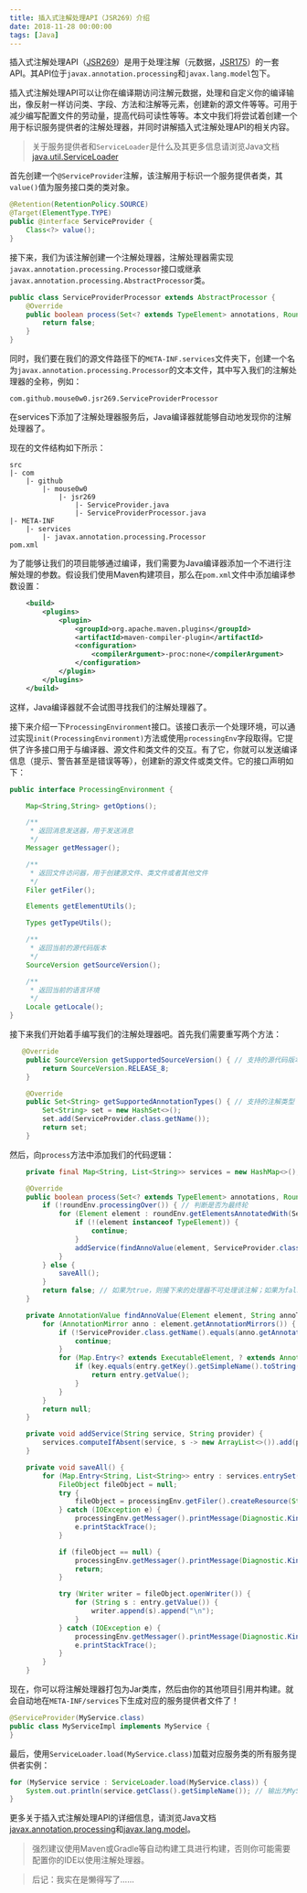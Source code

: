 ```yaml
---
title: 插入式注解处理API（JSR269）介绍
date: 2018-11-28 00:00:00
tags: [Java]
---
```

插入式注解处理API（[JSR269](https://www.jcp.org/en/jsr/detail?id=269)）是用于处理注解（元数据，[JSR175](https://www.jcp.org/en/jsr/detail?id=269)）的一套API。其API位于`javax.annotation.processing`和`javax.lang.model`包下。

插入式注解处理API可以让你在编译期访问注解元数据，处理和自定义你的编译输出，像反射一样访问类、字段、方法和注解等元素，创建新的源文件等等。可用于减少编写配置文件的劳动量，提高代码可读性等等。本文中我们将尝试着创建一个用于标识服务提供者的注解处理器，并同时讲解插入式注解处理API的相关内容。

> 关于服务提供者和`ServiceLoader`是什么及其更多信息请浏览Java文档[java.util.ServiceLoader](https://docs.oracle.com/javase/8/docs/api/java/util/ServiceLoader.html)

首先创建一个`@ServiceProvider`注解，该注解用于标识一个服务提供者类，其`value()`值为服务接口类的类对象。
```java
@Retention(RetentionPolicy.SOURCE)
@Target(ElementType.TYPE)
public @interface ServiceProvider {
    Class<?> value();
}
```

接下来，我们为该注解创建一个注解处理器，注解处理器需实现`javax.annotation.processing.Processor`接口或继承`javax.annotation.processing.AbstractProcessor`类。
```java
public class ServiceProviderProcessor extends AbstractProcessor {
    @Override
    public boolean process(Set<? extends TypeElement> annotations, RoundEnvironment roundEnv) {
        return false;
    }
}
```

同时，我们要在我们的源文件路径下的`META-INF.services`文件夹下，创建一个名为`javax.annotation.processing.Processor`的文本文件，其中写入我们的注解处理器的全称，例如：
```
com.github.mouse0w0.jsr269.ServiceProviderProcessor
```

在services下添加了注解处理器服务后，Java编译器就能够自动地发现你的注解处理器了。

现在的文件结构如下所示：
```
src
|- com
    |- github
        |- mouse0w0
            |- jsr269
                |- ServiceProvider.java
                |- ServiceProviderProcessor.java
|- META-INF
    |- services
        |- javax.annotation.processing.Processor
pom.xml
```

为了能够让我们的项目能够通过编译，我们需要为Java编译器添加一个不进行注解处理的参数。假设我们使用Maven构建项目，那么在`pom.xml`文件中添加编译参数设置：
```xml
    <build>
        <plugins>
            <plugin>
                <groupId>org.apache.maven.plugins</groupId>
                <artifactId>maven-compiler-plugin</artifactId>
                <configuration>
                    <compilerArgument>-proc:none</compilerArgument>
                </configuration>
            </plugin>
        </plugins>
    </build>
```
这样，Java编译器就不会试图寻找我们的注解处理器了。

接下来介绍一下`ProcessingEnvironment`接口。该接口表示一个处理环境，可以通过实现`init(ProcessingEnvironment)`方法或使用`processingEnv`字段取得。它提供了许多接口用于与编译器、源文件和类文件的交互。有了它，你就可以发送编译信息（提示、警告甚至是错误等等），创建新的源文件或类文件。它的接口声明如下：
```java
public interface ProcessingEnvironment {

    Map<String,String> getOptions();

    /**
     * 返回消息发送器，用于发送消息
     */
    Messager getMessager();

    /**
     * 返回文件访问器，用于创建源文件、类文件或者其他文件
     */
    Filer getFiler();

    Elements getElementUtils();

    Types getTypeUtils();

    /**
     * 返回当前的源代码版本
     */
    SourceVersion getSourceVersion();

    /**
     * 返回当前的语言环境
     */
    Locale getLocale();
}
```

接下来我们开始着手编写我们的注解处理器吧。首先我们需要重写两个方法：
```java
   @Override
    public SourceVersion getSupportedSourceVersion() { // 支持的源代码版本
        return SourceVersion.RELEASE_8;
    }

    @Override
    public Set<String> getSupportedAnnotationTypes() { // 支持的注解类型
        Set<String> set = new HashSet<>();
        set.add(ServiceProvider.class.getName());
        return set;
    }
```

然后，向`process`方法中添加我们的代码逻辑：
```java
    private final Map<String, List<String>> services = new HashMap<>();

    @Override
    public boolean process(Set<? extends TypeElement> annotations, RoundEnvironment roundEnv) {
        if (!roundEnv.processingOver()) { // 判断是否为最终轮
            for (Element element : roundEnv.getElementsAnnotatedWith(ServiceProvider.class)) {
                if (!(element instanceof TypeElement)) {
                    continue;
                }
                addService(findAnnoValue(element, ServiceProvider.class.getName(), "value").getValue().toString(), ((TypeElement) element).getQualifiedName().toString());
            }
        } else {
            saveAll();
        }
        return false; // 如果为true，则接下来的处理器不可处理该注解；如果为false，则接下来的处理器可以处理该处理器处理的注解。
    }

    private AnnotationValue findAnnoValue(Element element, String annoType, String key) {
        for (AnnotationMirror anno : element.getAnnotationMirrors()) {
            if (!ServiceProvider.class.getName().equals(anno.getAnnotationType().toString())) {
                continue;
            }
            for (Map.Entry<? extends ExecutableElement, ? extends AnnotationValue> entry : anno.getElementValues().entrySet()) {
                if (key.equals(entry.getKey().getSimpleName().toString())) {
                    return entry.getValue();
                }
            }
        }
        return null;
    }

    private void addService(String service, String provider) {
        services.computeIfAbsent(service, s -> new ArrayList<>()).add(provider);
    }

    private void saveAll() {
        for (Map.Entry<String, List<String>> entry : services.entrySet()) {
            FileObject fileObject = null;
            try {
                fileObject = processingEnv.getFiler().createResource(StandardLocation.CLASS_OUTPUT, "", "META-INF/services/" + entry.getKey());
            } catch (IOException e) {
                processingEnv.getMessager().printMessage(Diagnostic.Kind.ERROR, e.getMessage());
                e.printStackTrace();
            }

            if (fileObject == null) {
                processingEnv.getMessager().printMessage(Diagnostic.Kind.ERROR, "Cannot create file object for " + entry.getKey());
                return;
            }

            try (Writer writer = fileObject.openWriter()) {
                for (String s : entry.getValue()) {
                    writer.append(s).append("\n");
                }
            } catch (IOException e) {
                processingEnv.getMessager().printMessage(Diagnostic.Kind.ERROR, e.getMessage());
                e.printStackTrace();
            }
        }
    }
```

现在，你可以将注解处理器打包为Jar类库，然后由你的其他项目引用并构建。就会自动地在`META-INF/services`下生成对应的服务提供者文件了！
```java
@ServiceProvider(MyService.class)
public class MyServiceImpl implements MyService {
}
```

最后，使用`ServiceLoader.load(MyService.class)`加载对应服务类的所有服务提供者实例：
```java
for (MyService service : ServiceLoader.load(MyService.class)) {
    System.out.println(service.getClass().getSimpleName()); // 输出为MyServiceImpl
}
```

更多关于插入式注解处理API的详细信息，请浏览Java文档[javax.annotation.processing](https://docs.oracle.com/javase/8/docs/api/javax/annotation/processing/package-summary.html)和[javax.lang.model](https://docs.oracle.com/javase/8/docs/api/javax/lang/model/package-summary.html)。

> 强烈建议使用Maven或Gradle等自动构建工具进行构建，否则你可能需要配置你的IDE以使用注解处理器。

> 后记：我实在是懒得写了......